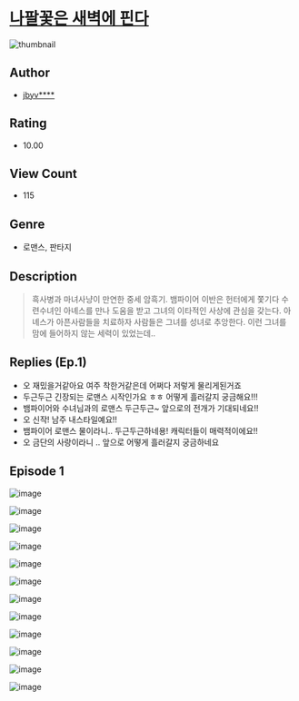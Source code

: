 # [나팔꽃은 새벽에 핀다](https://comic.naver.com/challenge/list?titleId=811455)
![thumbnail](https://image-comic.pstatic.net/user_contents_data/challenge_comic/2023/05/25/upload_3617860776267101029_480x623.jpeg)

## Author
- [jbyv****](https://comic.naver.com/artistTitle?id=367330)

## Rating
- 10.00

## View Count
- 115

## Genre
- 로맨스, 판타지

## Description
> 흑사병과 마녀사냥이 만연한 중세 암흑기. 뱀파이어 이반은 헌터에게 쫓기다 수련수녀인 아녜스를 만나 도움을 받고 그녀의 이타적인 사상에 관심을 갖는다. 아녜스가 아픈사람들을 치료하자 사람들은 그녀를 성녀로 추앙한다. 이런 그녀를 맘에 들어하지 않는 세력이 있었는데..

## Replies (Ep.1)
- 오 재밌을거같아요 여주 착한거같은데 어쩌다 저렇게 물리게된거죠
- 두근두근 긴장되는 로맨스 시작인가요 ㅎㅎ 어떻게 흘러갈지 궁금해요!!!
- 뱀파이어와 수녀님과의 로맨스 두근두근~ 앞으로의 전개가 기대되네요!!
- 오 신작! 남주 내스타일예요!!
- 뱀파이어 로맨스 물이라니.. 두근두근하네용! 캐릭터들이 매력적이에요!!
- 오 금단의 사랑이라니 .. 앞으로 어떻게 흘러갈지 궁금하네요

## Episode 1
![image](https://image-comic.pstatic.net/user_contents_data/challenge_comic/2023/05/25/367330/upload_3761685671932343864.jpeg)

![image](https://image-comic.pstatic.net/user_contents_data/challenge_comic/2023/05/25/367330/upload_3832951634663977265.jpeg)

![image](https://image-comic.pstatic.net/user_contents_data/challenge_comic/2023/05/25/367330/upload_4063765715607369059.jpeg)

![image](https://image-comic.pstatic.net/user_contents_data/challenge_comic/2023/05/25/367330/upload_3775532951420559920.jpeg)

![image](https://image-comic.pstatic.net/user_contents_data/challenge_comic/2023/05/25/367330/upload_7077469727969850470.jpeg)

![image](https://image-comic.pstatic.net/user_contents_data/challenge_comic/2023/05/25/367330/upload_7090128376067011685.jpeg)

![image](https://image-comic.pstatic.net/user_contents_data/challenge_comic/2023/05/27/367330/upload_4050479212735258929.jpeg)

![image](https://image-comic.pstatic.net/user_contents_data/challenge_comic/2023/05/26/367330/upload_7306587237396131939.jpeg)

![image](https://image-comic.pstatic.net/user_contents_data/challenge_comic/2023/05/27/367330/upload_7075213728516420964.jpeg)

![image](https://image-comic.pstatic.net/user_contents_data/challenge_comic/2023/05/27/367330/upload_3559309561626243171.jpeg)

![image](https://image-comic.pstatic.net/user_contents_data/challenge_comic/2023/05/25/367330/upload_3689404886382032690.jpeg)

![image](https://image-comic.pstatic.net/user_contents_data/challenge_comic/2023/05/25/367330/upload_3546696183272530530.jpeg)
